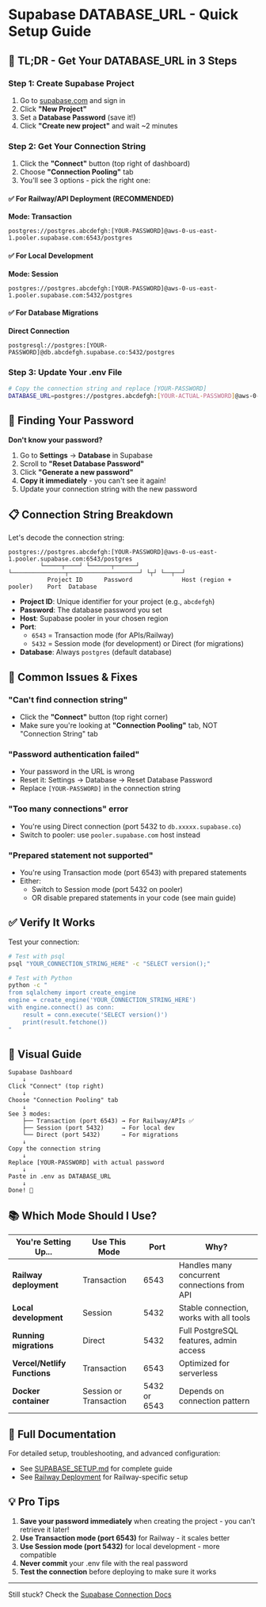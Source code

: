 # Supabase DATABASE_URL - Quick Setup Guide

## 🎯 TL;DR - Get Your DATABASE_URL in 3 Steps

### Step 1: Create Supabase Project
1. Go to [supabase.com](https://supabase.com) and sign in
2. Click **"New Project"**
3. Set a **Database Password** (save it!)
4. Click **"Create new project"** and wait ~2 minutes

### Step 2: Get Your Connection String
1. Click the **"Connect"** button (top right of dashboard)
2. Choose **"Connection Pooling"** tab
3. You'll see 3 options - pick the right one:

#### ✅ For Railway/API Deployment (RECOMMENDED)
**Mode: Transaction**
```
postgres://postgres.abcdefgh:[YOUR-PASSWORD]@aws-0-us-east-1.pooler.supabase.com:6543/postgres
```

#### ✅ For Local Development
**Mode: Session**
```
postgres://postgres.abcdefgh:[YOUR-PASSWORD]@aws-0-us-east-1.pooler.supabase.com:5432/postgres
```

#### ✅ For Database Migrations
**Direct Connection**
```
postgresql://postgres:[YOUR-PASSWORD]@db.abcdefgh.supabase.co:5432/postgres
```

### Step 3: Update Your .env File
```bash
# Copy the connection string and replace [YOUR-PASSWORD]
DATABASE_URL=postgres://postgres.abcdefgh:[YOUR-ACTUAL-PASSWORD]@aws-0-us-east-1.pooler.supabase.com:6543/postgres
```

## 🔑 Finding Your Password

**Don't know your password?**

1. Go to **Settings** → **Database** in Supabase
2. Scroll to **"Reset Database Password"**
3. Click **"Generate a new password"**
4. **Copy it immediately** - you can't see it again!
5. Update your connection string with the new password

## 📋 Connection String Breakdown

Let's decode the connection string:
```
postgres://postgres.abcdefgh:[YOUR-PASSWORD]@aws-0-us-east-1.pooler.supabase.com:6543/postgres
         └─────┬────┘ └──────┬──────┘ └───────────────┬────────────────────┘ └┬┘ └──┬──┘
           Project ID      Password              Host (region + pooler)    Port  Database
```

- **Project ID**: Unique identifier for your project (e.g., `abcdefgh`)
- **Password**: The database password you set
- **Host**: Supabase pooler in your chosen region
- **Port**:
  - `6543` = Transaction mode (for APIs/Railway)
  - `5432` = Session mode (for development) or Direct (for migrations)
- **Database**: Always `postgres` (default database)

## 🚨 Common Issues & Fixes

### "Can't find connection string"
- Click the **"Connect"** button (top right corner)
- Make sure you're looking at **"Connection Pooling"** tab, NOT "Connection String" tab

### "Password authentication failed"
- Your password in the URL is wrong
- Reset it: Settings → Database → Reset Database Password
- Replace `[YOUR-PASSWORD]` in the connection string

### "Too many connections" error
- You're using Direct connection (port 5432 to `db.xxxxx.supabase.co`)
- Switch to pooler: use `pooler.supabase.com` host instead

### "Prepared statement not supported"
- You're using Transaction mode (port 6543) with prepared statements
- Either:
  - Switch to Session mode (port 5432 on pooler)
  - OR disable prepared statements in your code (see main guide)

## ✅ Verify It Works

Test your connection:

```bash
# Test with psql
psql "YOUR_CONNECTION_STRING_HERE" -c "SELECT version();"

# Test with Python
python -c "
from sqlalchemy import create_engine
engine = create_engine('YOUR_CONNECTION_STRING_HERE')
with engine.connect() as conn:
    result = conn.execute('SELECT version()')
    print(result.fetchone())
"
```

## 🎨 Visual Guide

```
Supabase Dashboard
    ↓
Click "Connect" (top right)
    ↓
Choose "Connection Pooling" tab
    ↓
See 3 modes:
    ├── Transaction (port 6543) → For Railway/APIs ✅
    ├── Session (port 5432)     → For local dev
    └── Direct (port 5432)      → For migrations
    ↓
Copy the connection string
    ↓
Replace [YOUR-PASSWORD] with actual password
    ↓
Paste in .env as DATABASE_URL
    ↓
Done! 🎉
```

## 📚 Which Mode Should I Use?

| You're Setting Up... | Use This Mode | Port | Why? |
|---------------------|---------------|------|------|
| **Railway deployment** | Transaction | 6543 | Handles many concurrent connections from API |
| **Local development** | Session | 5432 | Stable connection, works with all tools |
| **Running migrations** | Direct | 5432 | Full PostgreSQL features, admin access |
| **Vercel/Netlify Functions** | Transaction | 6543 | Optimized for serverless |
| **Docker container** | Session or Transaction | 5432 or 6543 | Depends on connection pattern |

## 🔗 Full Documentation

For detailed setup, troubleshooting, and advanced configuration:
- See [SUPABASE_SETUP.md](./SUPABASE_SETUP.md) for complete guide
- See [Railway Deployment](./RAILWAY_DEPLOYMENT.md) for Railway-specific setup

## 💡 Pro Tips

1. **Save your password immediately** when creating the project - you can't retrieve it later!
2. **Use Transaction mode (port 6543)** for Railway - it scales better
3. **Use Session mode (port 5432)** for local development - more compatible
4. **Never commit** your .env file with the real password
5. **Test the connection** before deploying to make sure it works

---

Still stuck? Check the [Supabase Connection Docs](https://supabase.com/docs/guides/database/connecting-to-postgres)
